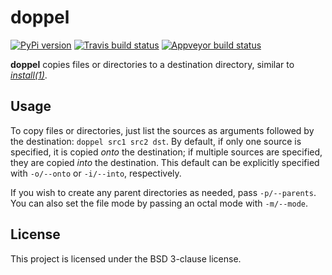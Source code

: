 # doppel

[![PyPi version][pypi-image]][pypi-link]
[![Travis build status][travis-image]][travis-link]
[![Appveyor build status][appveyor-image]][appveyor-link]

**doppel** copies files or directories to a destination directory, similar to
[*install(1)*](http://linux.die.net/man/1/install).

## Usage

To copy files or directories, just list the sources as arguments followed by
the destination: `doppel src1 src2 dst`. By default, if only one source is
specified, it is copied *onto* the destination; if multiple sources are
specified, they are copied *into* the destination. This default can be
explicitly specified with `-o/--onto` or `-i/--into`, respectively.

If you wish to create any parent directories as needed, pass `-p/--parents`.
You can also set the file mode by passing an octal mode with `-m/--mode`.

## License

This project is licensed under the BSD 3-clause license.

[pypi-image]: https://img.shields.io/pypi/v/doppel.svg
[pypi-link]: https://pypi.python.org/pypi/doppel
[travis-image]: https://travis-ci.org/jimporter/doppel.svg?branch=master
[travis-link]: https://travis-ci.org/jimporter/doppel
[appveyor-image]: https://ci.appveyor.com/api/projects/status/uuyc9b1g73urehap/branch/master?svg=true
[appveyor-link]: https://ci.appveyor.com/project/jimporter/doppel/branch/master
